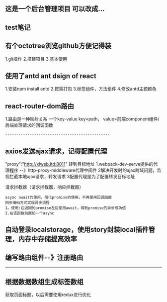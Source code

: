 ## 这是一个后台管理项目 可以改成...
## test笔记
## 有个octotree浏览github方便记得装

1.git操作
2.搭建项目
3.基本使用

## 使用了antd  ant dsign of react
1.安装npm install antd
2.按需打包
3.标签组件，方法组件
4.修改antd主题颜色

## react-router-dom路由
1.路由是一种映射关系 一个key-value   key=path，
    value=前端component组件/后端处理请求的回调函数

    -----------------------------------------------
##  axios发送ajax请求，记得配置代理 

"proxy":"http://xlweb.ltd:8011" 转到目标地址
1.webpack-dev-serve提供的代理程序 --》http-proxy-middleware代理中间件
2解决开发时的ajax跨域问题，监视拦截本地ajax请求，转发请求
3配置代理是为了配置转发目标地址

请求拦截器（请求拦截器，响应拦截器）


    async await的使用，简化promise的使用，不再使用回调函数
    同步编码方式实现异步流程
    1。使用:在返回的promise左边使用await，得到promise的异步成功值
    2.在该函数前面加一个async

## 自动登录localstorage，使用story封装local插件管理，内存中存储提高效率
## 编写路由组件--》注册路由
----------------------------------------------------------
## 根据数据数组生成标签数组
获取页面标题，以后需要使用redux进行优化